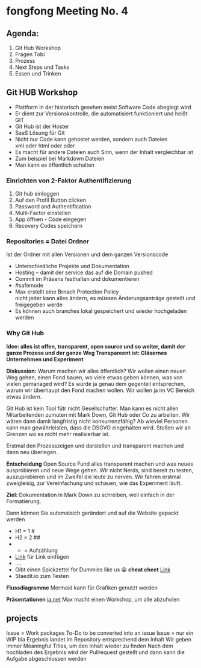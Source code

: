 # fongfong Meeting No. 4
## Agenda:

1.  Git Hub Workshop
2. Fragen Tobi
3.  Prozess
4.  Next Steps und Tasks
5.  Essen und Trinken

## Git HUB Workshop

* Plattform in der historisch  gesehen  meist Software Code abeglegt  wird
* Er dient  zur  Versionskontrolle, die automatisiert  funktioniert und heißt GIT
* Git Hub ist der Hoster
* SaaS Lösung für Git
* Nicht  nur Code kann  gehostet  werden, sondern  auch  Dateien  
    xml oder html oder  oder
 * Es macht für andere  Dateien  auch Sinn, wenn der Inhalt  vergleichbar  ist
  * Zum beispiel  bei Markdown Dateien
* Man  kann es öffentlich  schalten

### Einrichten von 2-Faktor Authentifizierung
1.  Git hub einloggen
2.  Auf den Profil Button clicken
3.  Password and Authentification
4.  Multi-Factor einstellen
5.  App öffnen - Code eingegen
6.  Recovery Codes speichern
   
### Repositories = Datei Ordner

Ist der Ordner mit  allen  Versionen und dem  ganzen  Versionscode
* Unterschiedliche Projekte und Dokumentation
* Hosting – damit der service das auf die Domain pushed
* Commit im  Präsens  festhalten und dokumentieren
* #safemode
* Max erstellt  eine  Brnach Protection Policy  
    nicht  jeder  kann  alles  ändern, es müssen  Änderungsanträge  gestellt und freigegeben  werde
* Es können  auch branches lokal  gespeichert und wieder  hochgeladen  werden
 
### Why Git Hub
 
**Idee: alles  ist  offen, transparent, open source und so weiter, damit der ganze  Prozess und der ganze Weg Transpareent  ist: Gläsernes  Unternehmen und Experiment**

**Diskussion:**
Warum machen wir alles öffentlich? 
Wir wollen einen neuen Weg gehen, einen Fond bauen, wo viele etwas geben können, was von vielen gemanaged wird? Es würde ja genau dem gegenteil entsprechen, warum wir überhaupt den Fond machen wollen. Wir wollen ja im VC Bereich etwas ändern. 

Git Hub ist kein Tool fütr nicht Gesellschafter. 
Man kann es nicht allen Mitarbeitenden zumuten mit Mark Down, Git Hub oder Co zu arbeiten. Wir wären dann damit langfristig nicht konkurrenzfähig? 
Ab wieviel Personen kann man gewährleisten, dass die DSGVO eingehalten wird. Stoßen wir an Grenzen wo es nicht mehr realisierbar ist. 

Erstmal den Prozesszeigen und darstellen und transparent machen und dann neu überlegen. 

**Entscheidung**
Open Source Fund alles transparent machen und was neues ausprobieren und neue Wege gehen. Wir nicht Nerds, sind bereit zu testen, auszuprobieren und im Zweifel die leute zu nerven. Wir fahren erstmal zweigleisig, zur Vereinfachung und schauen, wie das Experiment läuft. 


**Ziel:**
Dokumentation in Mark Down zu  schreiben, weil  einfach in der Formatierung.

Dann können Sie automatsich  gerändert und auf die Website gepackt  werden

-   H1 = 1 #
-   H2 = 2 ##
-   * = Aufzählung
-   [Link](verlinkung) für Link einfügen
-   ….
-   Gibt  einen  Spickzettel for Dummies like us 😀 **cheat cheet** [Link](https://github.com/adam-p/markdown-here/wiki/Markdown-Cheatsheet)
-   Staedit.io zum Testen

**Flussdiagramme**
Mermaid kann für Grafiken genutzt werden 

**Präsentationen** [ia.net](https://ia.net/presenter) 
Max macht einen Workshop, um alle abzuholen 

## projects 
Issue = Work packages 
To-Do to be converted into an issue 
Issue = nur ein WIP bla 
Ergebnis landet im Repository entsprechend dem Inhalt 
Wir geben immer Meaningful Titles, um den Inhalt wieder zu finden 
Nach dem hochladen des Ergebnis wird der Pullrequest gestellt und dann kann die Aufgabe abgeschlossen werden 
